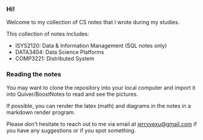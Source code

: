 ### Hi!

Welcome to my collection of CS notes that I wrote during my studies.

This collection of notes includes:

- ISYS2120: Data & Information Management (SQL notes only)
- DATA3404: Data Science Platforms
- COMP3221: Distributed System

### Reading the notes

You may want to clone the repository into your local computer and import it into Quiver/BoostNotes to read and see the pictures.

If possible, you can render the latex (math) and diagrams in the notes in a markdown render program.

Please don't hesitate to reach out to me via email at jerryyexu@gmail.com if you have any suggestions or if you spot something.
